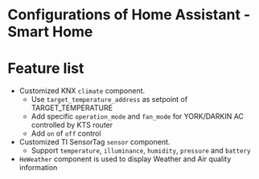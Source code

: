 Configurations of Home Assistant - Smart Home
=======

# Feature list
- Customized KNX `climate` component. 
    * Use `target_temperature_address` as setpoint of TARGET_TEMPERATURE
    * Add specific `operation_mode` and `fan_mode` for YORK/DARKIN AC controlled by KTS router
    * Add `on` of `off` control
- Customized TI SensorTag `sensor` component.
    * Support `temperature`, `illuminance`, `humidity`, `pressure` and `battery`
- `HeWeather` component is used to display Weather and Air quality information